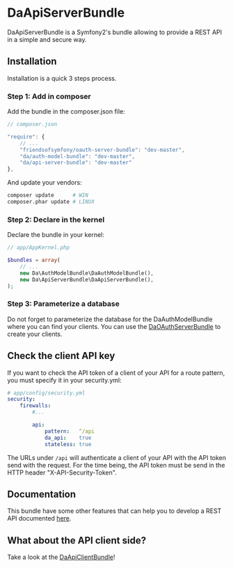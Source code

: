 DaApiServerBundle
=================

DaApiServerBundle is a Symfony2's bundle allowing to provide a REST API in a simple and secure way.

Installation
------------

Installation is a quick 3 steps process.

### Step 1: Add in composer

Add the bundle in the composer.json file:

``` js
// composer.json

"require": {
    // ...
    "friendsofsymfony/oauth-server-bundle": "dev-master",
    "da/auth-model-bundle": "dev-master",
    "da/api-server-bundle": "dev-master"
},
```

And update your vendors:

``` bash
composer update      # WIN
composer.phar update # LINUX
```

### Step 2: Declare in the kernel

Declare the bundle in your kernel:

``` php
// app/AppKernel.php

$bundles = array(
    // ...
    new Da\AuthModelBundle\DaAuthModelBundle(),
    new Da\ApiServerBundle\DaApiServerBundle(),
);
```

### Step 3: Parameterize a database

Do not forget to parameterize the database for the DaAuthModelBundle where you can find your clients.
You can use the [DaOAuthServerBundle](https://github.com/Gnuckorg/DaOAuthServerBundle) to create your clients.

Check the client API key
------------------------

If you want to check the API token of a client of your API for a route pattern, you must specify it in your security.yml:

``` yaml
# app/config/security.yml
security:
    firewalls:
    	#...

        api:
            pattern:   ^/api
            da_api:    true
            stateless: true
```

The URLs under `/api` will authenticate a client of your API with the API token send with the request.
For the time being, the API token must be send in the HTTP header "X-API-Security-Token".

Documentation
-------------

This bundle have some other features that can help you to develop a REST API documented [here](https://github.com/Gnuckorg/DaApiServerBundle/blob/master/Resources/doc/index.md).

What about the API client side?
-------------------------------

Take a look at the [DaApiClientBundle](https://github.com/Gnuckorg/DaApiClientBundle)!